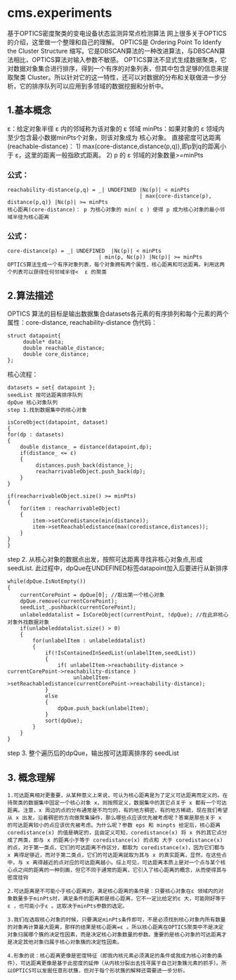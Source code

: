 # cms.experiments
基于OPTICS密度聚类的变电设备状态监测异常点检测算法
网上很多关于OPTICS的介绍，这里做一个整理和自己的理解。
OPTICS是 Ordering Point To Idenfy the Cluster Structure 缩写。它是DBSCAN算法的一种改进算法，与DBSCAN算法相比，OPTICS算法对输入参数不敏感。
OPTICS算法不显式生成数据聚类，它对数据对象集合进行排序，得到一个有序的对象列表，但其中包含足够的信息来提取聚类 Cluster。所以针对它的这一特性，还可以对数据的分布和关联做进一步分析，它的排序队列可以应用到多领域的数据挖掘和分析中。
##  1.基本概念
ε：给定对象半径 ε 内的邻域称为该对象的 ε 邻域
minPts：如果对象的 ε 领域内至少包含最小数据minPts个对象，则该对象成为 核心对象。
直接密度可达距离(reachable-distance)： 1) max(core-distance,distance(p,q)),即p到q的距离小于  ε，这里的距离一般指欧式距离。
                                                           2) p 的 ε 邻域的对象数量>=minPts
### 公式：
    reachability-distance(p,q) = _| UNDEFINED |Nε(p)| < minPts
                                              | max{core-distance(p), distance(p,q)} |Nε(p)| >= minPts
    核心距离(core-distance)： p 为核心对象的 min( ε ) 使得 p 成为核心对象的最小邻域半径为核心距离
### 公式：                                     
    core-distance(p) = _| UNDEFINED  |Nε(p)| < minPts 
                                 | min(p, Nε(p)) |Nε(p)| >= minPts
    OPTICS算法生成一个有序对象列表，每个对象拥有两个属性，核心距离和可达距离。利用这两个列表可以获得任何邻域半径<  ε 的聚类

##  2.算法描述
OPTICS 算法的目标是输出数据集合datasets各元素的有序排列和每个元素的两个属性：core-distance, reachability-distance
伪代码：
```
struct datapoint{
     double* data;
     double reachable_distance;
     double core_distance;
};
```
核心流程：
```
datasets = set{ datapoint };
seedList 按可达距离排序队列
dpQue 核心对象队列
step 1.找到数据集中的核心对象

isCoreObject(datapoint, dataset)
{
for(dp : datasets)
{
    double distance_ = distance(datapoint,dp);
    if(distance_ <= ε)
    {
         distances.push_back(distance_);
         reacharrivableObject.push_back(dp);
    }
}

if(reacharrivableObject.size() >= minPts)
{
    for(item : reacharrivableObject)
    {
        item->setCoredistance(min(distance));
        item->setReachabledistance(max(coredistance,distances));
    }
}
}
```
step 2. 从核心对象的数据点出发，按照可达距离寻找非核心对象点,形成 seedList. 此过程中，dpQue在UNDEFINED标签datapoint加入后要进行从新排序
```
while(dpQue.IsNotEmpty())
{
    currentCorePoint = dpQue[0]; //取出第一个核心对象
    dpQue.remove(currentCorePoint); 
    seedList_.pushback(currentCorePoint);
    unlabeleddatalist = IsCoreObject(currentPoint, !dpQue); //在此非核心对象外找数据对象
    if(unlabeleddatalist.size() > 0)
    {
        for(unlabelItem : unlabeleddatalist)
        { 
            if(!IsContainedInSeedList(unlabelItem,seedList))
            {
                if( unlabelItem->reachability-distance > currentCorePoint->reachability-distance )
                     unlabelItem->setReachabledistance(currentCorePoint->reachability-distance);
            }
            else
            {
                dpQue.push_back(unlabelItem);
            }
            sort(dpQue);
        }
    }
}
```
step 3. 整个遍历后的dpQue，输出按可达距离排序的 seedList

##  3. 概念理解
 
    1.可达距离相对更重要，从某种意义上来说，可认为核心距离是为了定义可达距离而定义的。在待聚类的数据集中固定一个核心对象 x，则按照定义，数据集中的其它点关于 x 都有一个可达距离。注意，x 周边的点的分布通常是不均匀的，有的地方稠密，有的地方稀疏，现在我们希望从 x 出发，沿着稠密的方向做聚集操作，那么哪些点应该优先被考虑呢？答案是那些关于 x 的可达距离较小的点应该优先被考虑。为什么呢？参数 eps 和 minpts 给定后，核心距离 coredistance(x) 的值是确定的，且由定义可知，coredistance(x) 将 x 外的其它点分成了两类，即与 x 的距离小于等于 coredistance(x) 的点和 大于 coredistance(x) 的点，对于第一类点，它们的可达距离不作区分，都取为 coredistance(x)，因为它们都与 x 离得足够近，而对于第二类点，它们的可达距离就取为其与 x 的真实距离，显然，在这些点中，与 x 离得越近的点对应的可达距离越小。综上可见，可达距离本质上是对一个点与某个核心点之间的距离的一种刻画，但它不同于通常的距离，它引入了核心距离的概念，从而使得其与密度挂钩

    2.可达距离是不可能小于核心距离的，满足核心距离的条件是：只要核心对象在ε 领域内的对象数量多于minPts时，满足条件的距离即是核心距离，它不一定比给定的ε 大，可能刚好等于ε ，也可能小于ε 。这取决于minPts参数的选定。

    3.我们在选取核心对象的时候，只要满足minPts条件即可，不是必须找到核心对象内所有数量的对象再计算最大距离，那样的结果是核心距离=ε 。所以核心距离在OPTICS聚类中不是决定对象归属哪个簇的决定性因素，而是决定核心对象数量的参数。重要的是核心对象的可达距离才是决定其他对象归属于核心对象簇的决定性因素。
    
    4.形象的说：核心距离更像是密度特征（即我内核元素必须满足的条件或我成为核心对象的条件），可达距离更像是基于此密度的延伸（从内核分裂出去找寻属于自己对象簇元素的抓手）。所以OPTICS可以发掘任意形状簇，但对于每个形状簇的解释还需要进一步分析。
